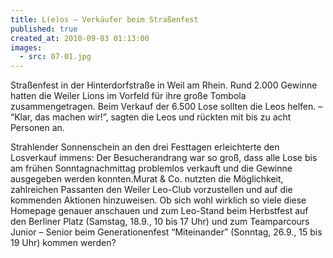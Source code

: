 ```yaml
---
title: L(e)os – Verkäufer beim Straßenfest
published: true
created_at: 2010-09-03 01:13:00
images:
  - src: 07-01.jpg
---
```


Straßenfest in der Hinterdorfstraße in Weil am Rhein. Rund 2.000 Gewinne hatten die Weiler Lions im Vorfeld für ihre große Tombola zusammengetragen. Beim Verkauf der 6.500 Lose sollten die Leos helfen. – “Klar, das machen wir!”, sagten die Leos und rückten mit bis zu acht Personen an.

Strahlender Sonnenschein an den drei Festtagen erleichterte den Losverkauf immens: Der Besucherandrang war so groß, dass alle Lose bis am frühen Sonntagnachmittag problemlos verkauft und die Gewinne ausgegeben werden konnten.Murat & Co. nutzten die Möglichkeit, zahlreichen Passanten den Weiler Leo-Club vorzustellen und auf die kommenden Aktionen hinzuweisen. Ob sich wohl wirklich so viele diese Homepage genauer anschauen und zum Leo-Stand beim Herbstfest auf den Berliner Platz (Samstag, 18.9., 10 bis 17 Uhr) und zum Teamparcours Junior – Senior beim Generationenfest “Miteinander” (Sonntag, 26.9., 15 bis 19 Uhr) kommen werden?
